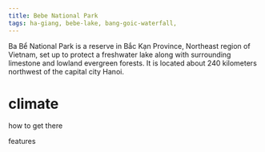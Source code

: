 ```yaml
---
title: Bebe National Park
tags: ha-giang, bebe-lake, bang-goic-waterfall,
---
```


Ba Bể National Park is a reserve in Bắc Kạn Province, Northeast region of Vietnam, set up to protect a freshwater lake along with surrounding limestone and lowland evergreen forests. It is located about 240 kilometers northwest of the capital city Hanoi.

# climate

how to get there

features
